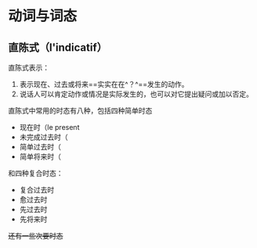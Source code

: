 # 动词与词态

## 直陈式（l'indicatif）

直陈式表示：

1. 表示现在、过去或将来==实实在在^？^==发生的动作。
2. 说话人可以肯定动作或情况是实际发生的，也可以对它提出疑问或加以否定。

直陈式中常用的时态有八种，包括四种简单时态

- 现在时（le present
- 未完成过去时（
- 简单过去时（
- 简单将来时（

和四种复合时态：

- 复合过去时
- 愈过去时
- 先过去时
- 先将来时

~~还有一些次要时态~~

